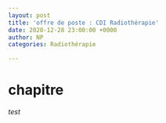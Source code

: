 ```yaml
---
layout: post
title: 'offre de poste : CDI Radiothérapie'
date: 2020-12-28 23:00:00 +0000
author: NP
categories: Radiothérapie

---
```

# chapitre

_test_